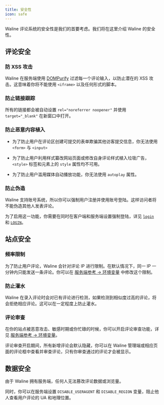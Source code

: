 ```yaml
---
title: 安全性
icon: safe
---
```


Waline 评论系统的安全性是我们的首要考虑。我们将在这里介绍 Waline 的安全性。

<!-- more -->

## 评论安全

### 防 XSS 攻击

Waline 在服务端使用 [DOMPurify](https://github.com/cure53/DOMPurify) 过滤每一个评论输入，以防止潜在的 XSS 攻击。这意味着你将不能使用 `<iframe>` 以及任何形式的脚本。

### 防止链接跟踪

所有的链接都会被自动设置 `rel="noreferrer noopener"` 并使用 `target="_blank"` 在新窗口中打开。

### 防止恶意内容植入

- 为了防止用户在评论区创建可提交的表单欺骗其他访客提交信息，你无法使用 `<form>` 与 `<input>`

- 为了防止用户利用样式纂改网站页面或修改自身评论样式植入垃圾广告，`<style>` 标签和元素上的 `style` 属性均不可用。

- 为了防止用户滥用媒体自动播放功能，你无法使用 `autoplay` 属性。

### 防止伪造

Waline 支持账号系统，所以你可以强制用户注册并使用账号登陆。这样访问者将不能伪造其他人发表评论。

为了启用这一功能，你需要在同时在客户端和服务端设置强制登陆，详见 [`login`](../../reference/client/props.md#login) 和 [`LOGIN`](../../reference/server/env.md#主要配置)。

## 站点安全

### 频率限制

为了防止用户评论，Waline 会针对评论 IP 进行限制。在默认情况下，同一 IP 一分钟内只能发送一条评论。你可以在 [服务端参考 → 环境变量](../../reference/server/env.md#安全) 中修改这个限制。

### 防止灌水

Waline 在录入评论时会对已有评论进行检测，如果检测到相似度过高的评论，将会拒绝相应评论。这可以在一定程度上防止灌水。

### 评论审查

在你的站点被恶意攻击、敏感时期或你忙碌的时候，你可以开启评论审查功能，详见 [服务端参考 → 环境变量](../../reference/server/env.md#安全)。

评论审查开启期间，所有新增评论会默认隐藏，你可以在 Waline 管理端或相应页面的评论框中查看并审查评论，只有你审查通过的评论才会被显示。

## 数据安全

由于 Waline 拥有服务端，任何人无法篡改评论数据或浏览量。

同时，你可以在服务端设置 `DISABLE_USERAGENT` 和 `DISABLE_REGION` 变量，阻止他人查看用户评论的 UA 和地理位置。
